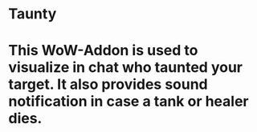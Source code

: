 # Taunty
# This WoW-Addon is used to visualize in chat who taunted your target. It also provides sound notification in case a tank or healer dies. 
